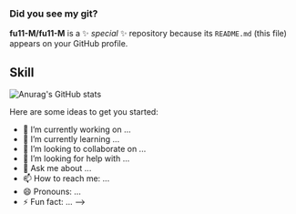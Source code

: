 ### Did you see my git?
<!--타이틀 부분-->
**fu11-M/fu11-M** is a ✨ _special_ ✨ repository because its `README.md` (this file) appears on your GitHub profile.

<div>
  <h2>Skill</h2>  
</div>

<div>
  <a href="https://www.notion.so/10bd7307232d80f7b74dc694b2c29438?v=fffd7307232d8109b3d5000c8f81f63b"/></a>
</div>

![Anurag's GitHub stats](https://github-readme-stats.vercel.app/api?username=fu11-M&show_icons=true&theme=radical)

Here are some ideas to get you started:

- 🔭 I’m currently working on ...
- 🌱 I’m currently learning ...
- 👯 I’m looking to collaborate on ...
- 🤔 I’m looking for help with ...
- 💬 Ask me about ...
- 📫 How to reach me: ...
- 😄 Pronouns: ...
- ⚡ Fun fact: ...
-->
